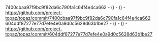 7400cbaa97f9bc9f82da6c790fa1c64f4e4ca662 -  () -  () - https://github.com/project-topaz/topaz/commit/7400cbaa97f9bc9f82da6c790fa1c64f4e4ca662
604ddf87277e77d7efe4e0a9d0c5628d63b1be27 -  () -  () - https://github.com/project-topaz/topaz/commit/604ddf87277e77d7efe4e0a9d0c5628d63b1be27
